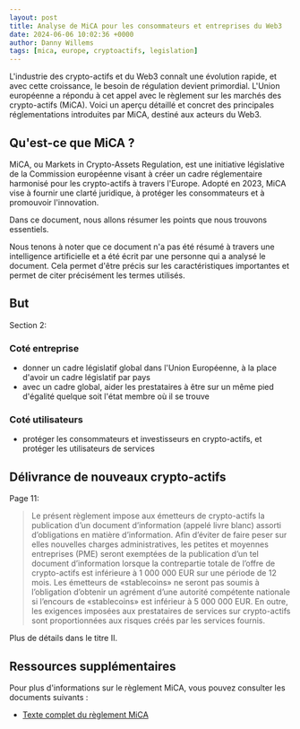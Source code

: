 ```yaml
---
layout: post
title: Analyse de MiCA pour les consommateurs et entreprises du Web3
date: 2024-06-06 10:02:36 +0000
author: Danny Willems
tags: [mica, europe, cryptoactifs, legislation]
---
```


L'industrie des crypto-actifs et du Web3 connaît une évolution rapide, et avec
cette croissance, le besoin de régulation devient primordial. L'Union européenne
a répondu à cet appel avec le règlement sur les marchés des crypto-actifs
(MiCA). Voici un aperçu détaillé et concret des principales réglementations
introduites par MiCA, destiné aux acteurs du Web3.

## Qu'est-ce que MiCA ?

MiCA, ou Markets in Crypto-Assets Regulation, est une initiative législative de
la Commission européenne visant à créer un cadre réglementaire harmonisé pour
les crypto-actifs à travers l'Europe. Adopté en 2023, MiCA vise à fournir une
clarté juridique, à protéger les consommateurs et à promouvoir l'innovation.

Dans ce document, nous allons résumer les points que nous trouvons essentiels.

Nous tenons à noter que ce document n'a pas été résumé à travers une
intelligence artificielle et a été écrit par une personne qui a analysé le
document. Cela permet d'être précis sur les caractéristiques importantes et
permet de citer précisément les termes utilisés.

## But

Section 2:

### Coté entreprise

- donner un cadre législatif global dans l'Union Européenne, à la place d'avoir
  un cadre législatif par pays
- avec un cadre global, aider les prestataires à être sur un même pied d'égalité
  quelque soit l'état membre où il se trouve

### Coté utilisateurs

- protéger les consommateurs et investisseurs en crypto-actifs, et protéger les
  utilisateurs de services


## Délivrance de nouveaux crypto-actifs

Page 11:

> Le présent règlement impose aux émetteurs de crypto-actifs la publication d’un document
> d’information (appelé livre blanc) assorti d’obligations en matière d’information. Afin
> d’éviter de faire peser sur elles nouvelles charges administratives, les petites et moyennes
> entreprises (PME) seront exemptées de la publication d’un tel document d’information
> lorsque la contrepartie totale de l’offre de crypto-actifs est inférieure à 1 000 000 EUR sur une
> période de 12 mois. Les émetteurs de «stablecoins» ne seront pas soumis à l’obligation
> d’obtenir un agrément d’une autorité compétente nationale si l’encours de «stablecoins» est
> inférieur à 5 000 000 EUR. En outre, les exigences imposées aux prestataires de services sur
> crypto-actifs sont proportionnées aux risques créés par les services fournis.

Plus de détails dans le titre II.

## Ressources supplémentaires

Pour plus d'informations sur le règlement MiCA, vous pouvez consulter les documents suivants :
- [Texte complet du règlement MiCA](https://eur-lex.europa.eu/legal-content/FR/TXT/?uri=CELEX:52020PC0593)
